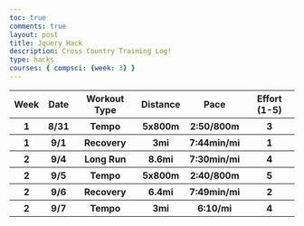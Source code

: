 ```yaml
---
toc: true
comments: true
layout: post
title: Jquery Hack
description: Cross Country Training Log!
type: hacks
courses: { compsci: {week: 3} }
---
```


<!-- load jQuery and DataTables output style and scripts -->
<head>
    <link rel="stylesheet" type="text/css" href="https://cdn.datatables.net/1.13.4/css/jquery.dataTables.min.css">
    <script type="text/javascript" language="javascript" src="https://code.jquery.com/jquery-3.6.0.min.js"></script>
    <script>var define = null;</script>
    <script type="text/javascript\" language="javascript" src="https://cdn.datatables.net/1.13.4/js/jquery.dataTables.min.js"></script>
</head>

<body>
    <table id="demo" class="table">
        <thead>
            <tr>
                <th>Week</th>
                <th>Date</th>
                <th>Workout Type</th>
                <th>Distance</th>
                <th>Pace</th>
                <th>Effort (1-5)</th>
            </tr>
        </thead>
        <tbody>
            <tr>
                <th>1</th>
                <th>8/31</th>
                <th>Tempo</th>
                <th>5x800m</th>
                <th>2:50/800m</th>
                <th>3</th>
            </tr>
            <tr>
                <th>1</th>
                <th>9/1</th>
                <th>Recovery</th>
                <th>3mi</th>
                <th>7:44min/mi</th>
                <th>1</th>
            </tr>
            <tr>
                <th>2</th>
                <th>9/4</th>
                <th>Long Run</th>
                <th>8.6mi</th>
                <th>7:30min/mi</th>
                <th>4</th>
            </tr>
            <tr>
                <th>2</th>
                <th>9/5</th>
                <th>Tempo</th>
                <th>5x800m</th>
                <th>2:40/800m</th>
                <th>5</th>
            </tr>
            <tr>
                    <th>2</th>
                <th>9/6</th>
                <th>Recovery </th>
                <th>6.4mi</th>
                <th>7:49min/mi</th>
                <th>2</th>
            </tr>
            <tr>
                <th>2</th>
                <th>9/7</th>
                <th>Tempo</th>
                <th>3mi</th>
                <th>6:10/mi</th>
                <th>4</th>
            </tr>
        </tbody>
    </table>
</body>

<!-- Script is used to embed executable code -->
<script>$("#demo").DataTable();</script>